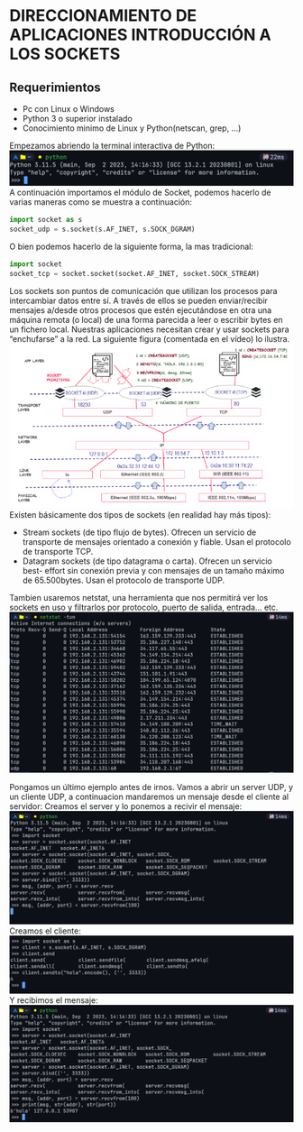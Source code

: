 # DIRECCIONAMIENTO DE APLICACIONES INTRODUCCIÓN A LOS SOCKETS

## Requerimientos
- Pc con Linux o Windows
- Python 3 o superior instalado
- Conocimiento minimo de Linux y Python(netscan, grep, ...)

Empezamos abriendo la terminal interactiva de Python:
![Imagen del terminal abriendo python](../images/python_shell.png)
A continuación importamos el módulo de Socket, podemos hacerlo de varias maneras como se muestra a continuación:
```python
import socket as s
socket_udp = s.socket(s.AF_INET, s.SOCK_DGRAM)
```
O bien podemos hacerlo de la siguiente forma, la mas tradicional:
```python
import socket 
socket_tcp = socket.socket(socket.AF_INET, socket.SOCK_STREAM)
```

Los sockets son puntos de comunicación que utilizan los procesos para intercambiar
datos entre sí. A través de ellos se pueden enviar/recibir mensajes a/desde otros
procesos que estén ejecutándose en otra una máquina remota (o local) de una forma
parecida a leer o escribir bytes en un fichero local. Nuestras aplicaciones necesitan
crear y usar sockets para “enchufarse” a la red. La siguiente figura (comentada en el
vídeo) lo ilustra.
![](../images/esquema_sockets.png)
Existen básicamente dos tipos de sockets (en realidad hay más tipos):
- Stream sockets (de tipo flujo de bytes). Ofrecen un servicio de transporte de
	mensajes orientado a conexión y fiable. Usan el protocolo de transporte TCP.
- Datagram sockets (de tipo datagrama o carta). Ofrecen un servicio best-
	effort sin conexión previa y con mensajes de un tamaño máximo de
	65.500bytes. Usan el protocolo de transporte UDP.

Tambien usaremos netstat, una herramienta que nos permitirá ver los sockets en uso y filtrarlos por protocolo, puerto de salida, entrada... etc.
![](../images/netscan.png)

Pongamos un último ejemplo antes de irnos. Vamos a abrir un server UDP, y un cliente UDP, a continuacion mandaremos un mensaje desde el cliente al servidor:
Creamos el server y lo ponemos a recivir el mensaje:
![](../images/socket_pre.png)
Creamos el cliente:
![](../images/client_sock.png)
Y recibimos el mensaje:
![](../images/socket_post.png)
